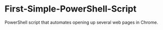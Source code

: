 # First-Simple-PowerShell-Script
PowerShell script that automates opening up several web pages in Chrome.
